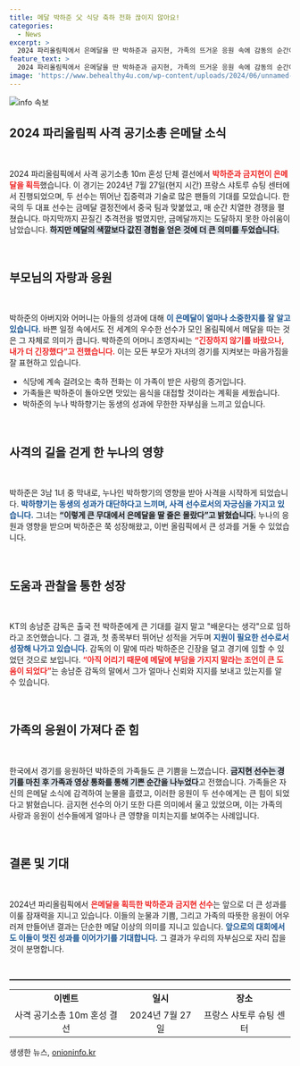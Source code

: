 ```yaml
---
title: 메달 박하준 父 식당 축하 전화 끊이지 않아요!
categories:
  - News
excerpt: >
  2024 파리올림픽에서 은메달을 딴 박하준과 금지현, 가족의 뜨거운 응원 속에 감동의 순간이 펼쳐졌다. 두 선수의 눈부신 활약과 부모의 자랑스러운 마음이 자리잡은 이번 이야기를 확인해보세요!
feature_text: >
  2024 파리올림픽에서 은메달을 딴 박하준과 금지현, 가족의 뜨거운 응원 속에 감동의 순간이 펼쳐졌다. 두 선수의 눈부신 활약과 부모의 자랑스러운 마음이 자리잡은 이번 이야기를 확인해보세요!
image: 'https://www.behealthy4u.com/wp-content/uploads/2024/06/unnamed-file.png'
---
```


<p><img src="https://www.behealthy4u.com/wp-content/uploads/2024/06/unnamed-file.png" alt="info 속보" /></p>

<h2 data-ke-size="size26">2024 파리올림픽 사격 공기소총 은메달 소식</h2>

<p data-ke-size="size16">&nbsp;</p>

<p data-ke-size="size16">2024 파리올림픽에서 사격 공기소총 10m 혼성 단체 결선에서 <b><span style="color: #ee2323;">박하준과 금지현이 은메달을 획득</span></b>했습니다. 이 경기는 2024년 7월 27일(현지 시간) 프랑스 샤토루 슈팅 센터에서 진행되었으며, 두 선수는 뛰어난 집중력과 기술로 많은 팬들의 기대를 모았습니다. 한국의 두 대표 선수는 금메달 결정전에서 중국 팀과 맞붙었고, 매 순간 치열한 경쟁을 펼쳤습니다. 마지막까지 끈질긴 추격전을 벌였지만, 금메달까지는 도달하지 못한 아쉬움이 남았습니다. <b><span style="background-color: #21538527;">하지만 메달의 색깔보다 값진 경험을 얻은 것에 더 큰 의미를 두었습니다.</span></b> </p>

<p data-ke-size="size16">&nbsp;</p>

<h2 data-ke-size="size26">부모님의 자랑과 응원</h2>

<p data-ke-size="size16">&nbsp;</p>

<p data-ke-size="size16">박하준의 아버지와 어머니는 아들의 성과에 대해 <b><span style="color: #1a5490;">이 은메달이 얼마나 소중한지를 잘 알고 있습니다.</span></b> 바쁜 일정 속에서도 전 세계의 우수한 선수가 모인 올림픽에서 메달을 따는 것은 그 자체로 의미가 큽니다. 박하준의 어머니 조영자씨는 <b><span style="color: #ee2323;">“긴장하지 않기를 바랐으나, 내가 더 긴장했다”고 전했습니다.</span></b> 이는 모든 부모가 자녀의 경기를 지켜보는 마음가짐을 잘 표현하고 있습니다. </p>

<ul style="list-style-type: disc;">
<li>식당에 계속 걸려오는 축하 전화는 이 가족이 받은 사랑의 증거입니다.</li>
<li>가족들은 박하준이 돌아오면 맛있는 음식을 대접할 것이라는 계획을 세웠습니다.</li>
<li>박하준의 누나 박하향기는 동생의 성과에 무한한 자부심을 느끼고 있습니다.</li>
</ul>

<p data-ke-size="size16">&nbsp;</p>

<h2 data-ke-size="size26">사격의 길을 걷게 한 누나의 영향</h2>

<p data-ke-size="size16">&nbsp;</p>

<p data-ke-size="size16">박하준은 3남 1녀 중 막내로, 누나인 박하향기의 영향을 받아 사격을 시작하게 되었습니다. <b><span style="color: #1a5490;">박하향기는 동생의 성과가 대단하다고 느끼며, 사격 선수로서의 자긍심을 가지고 있습니다.</span></b> 그녀는 <b><span style="background-color: #21538527;">“이렇게 큰 무대에서 은메달을 딸 줄은 몰랐다”고 밝혔습니다.</span></b> 누나의 응원과 영향을 받으며 박하준은 쭉 성장해왔고, 이번 올림픽에서 큰 성과를 거둘 수 있었습니다.</p>

<p data-ke-size="size16">&nbsp;</p>

<h2 data-ke-size="size26">도움과 관찰을 통한 성장</h2>

<p data-ke-size="size16">&nbsp;</p>

<p data-ke-size="size16">KT의 송남준 감독은 출국 전 박하준에게 큰 기대를 걸지 말고 "배운다는 생각"으로 임하라고 조언했습니다. 그 결과, 첫 종목부터 뛰어난 성적을 거두며 <b><span style="color: #1a5490;">지원이 필요한 선수로서 성장해 나가고 있습니다.</span></b> 감독의 이 말에 따라 박하준은 긴장을 덜고 경기에 임할 수 있었던 것으로 보입니다. <b><span style="color: #ee2323;">“아직 어리기 때문에 메달에 부담을 가지지 말라는 조언이 큰 도움이 되었다”</span></b>는 송남준 감독의 말에서 그가 얼마나 신뢰와 지지를 보내고 있는지를 알 수 있습니다.</p>

<p data-ke-size="size16">&nbsp;</p>

<h2 data-ke-size="size26">가족의 응원이 가져다 준 힘</h2>

<p data-ke-size="size16">&nbsp;</p>

<p data-ke-size="size16">한국에서 경기를 응원하던 박하준의 가족들도 큰 기쁨을 느꼈습니다. <b><span style="background-color: #21538527;">금지현 선수는 경기를 마친 후 가족과 영상 통화를 통해 기쁜 순간을 나누었다</span></b>고 전했습니다. 가족들은 자신의 은메달 소식에 감격하여 눈물을 흘렸고, 이러한 응원이 두 선수에게는 큰 힘이 되었다고 밝혔습니다. 금지현 선수의 아기 또한 다른 의미에서 울고 있었으며, 이는 가족의 사랑과 응원이 선수들에게 얼마나 큰 영향을 미치는지를 보여주는 사례입니다.</p>

<p data-ke-size="size16">&nbsp;</p>

<h2 data-ke-size="size26">결론 및 기대</h2>

<p data-ke-size="size16">&nbsp;</p>

<p data-ke-size="size16">2024년 파리올림픽에서 <b><span style="color: #ee2323;">은메달을 획득한 박하준과 금지현 선수</span></b>는 앞으로 더 큰 성과를 이룰 잠재력을 지니고 있습니다. 이들의 눈물과 기쁨, 그리고 가족의 따뜻한 응원이 어우러져 만들어낸 결과는 단순한 메달 이상의 의미를 지니고 있습니다. <b><span style="color: #1a5490;">앞으로의 대회에서도 이들이 멋진 성과를 이어가기를 기대합니다.</span></b> 그 결과가 우리의 자부심으로 자리 잡을 것이 분명합니다.</p>

<p data-ke-size="size16">&nbsp;</p>

<hr style="border-top: 1px solid #000;" />

<table style="width: 100%; text-align: left;">
<tr>
<td style="text-align: center; height: 17px;"><b>이벤트</b></td>
<td style="text-align: center; height: 17px;"><b>일시</b></td>
<td style="text-align: center; height: 17px;"><b>장소</b></td>
</tr>
<tr>
<td style="text-align: center; height: 17px;">사격 공기소총 10m 혼성 결선</td>
<td style="text-align: center; height: 17px;">2024년 7월 27일</td>
<td style="text-align: center; height: 17px;">프랑스 샤토루 슈팅 센터</td>
</tr>
</table>
생생한 뉴스, <a href="https://onioninfo.kr" rel="dofollow">onioninfo.kr</a>


